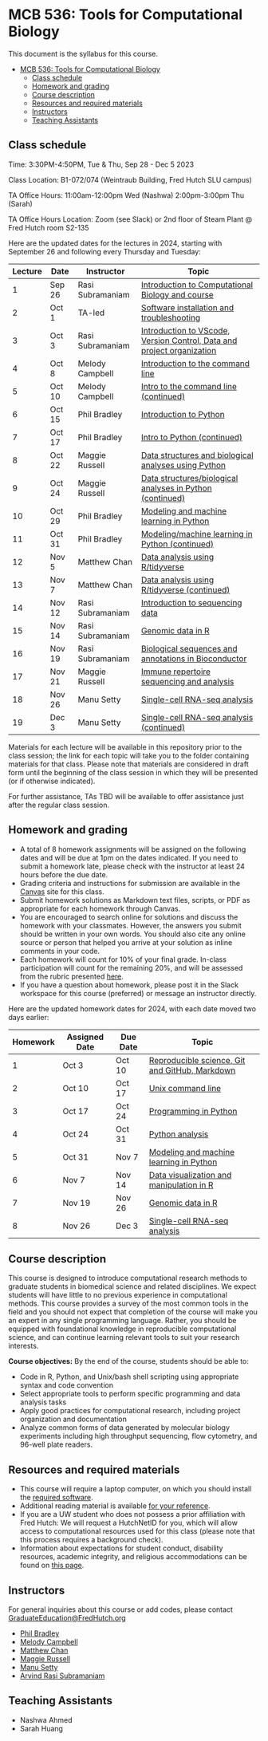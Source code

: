 # MCB 536: Tools for Computational Biology

This document is the syllabus for this course.


- [MCB 536: Tools for Computational Biology](#mcb-536-tools-for-computational-biology)
  - [Class schedule](#class-schedule)
  - [Homework and grading](#homework-and-grading)
  - [Course description](#course-description)
  - [Resources and required materials](#resources-and-required-materials)
  - [Instructors](#instructors)
  - [Teaching Assistants](#teaching-assistants)

## Class schedule

Time: 3:30PM-4:50PM, Tue & Thu, Sep 28 - Dec 5 2023

Class Location: B1-072/074 (Weintraub Building, Fred Hutch SLU campus)

TA Office Hours: 11:00am-12:00pm Wed (Nashwa) 2:00pm-3:00pm Thu (Sarah)

TA Office Hours Location: Zoom (see Slack) or 2nd floor of Steam Plant @ Fred Hutch room S2-135

Here are the updated dates for the lectures in 2024, starting with September 26 and following every Thursday and Tuesday:

| Lecture | Date     | Instructor          | Topic                                                                                         |
| ------- | -------- | ------------------- | --------------------------------------------------------------------------------------------- |
| 1       | Sep 26   | Rasi Subramaniam    | [Introduction to Computational Biology and course](lectures/lecture01/)                       |
| 2       | Oct 1    | TA-led              | [Software installation and troubleshooting](software/README.md)                               |
| 3       | Oct 3    | Rasi Subramaniam    | [Introduction to VScode, Version Control, Data and project organization](lectures/lecture03/) |
| 4       | Oct 8    | Melody Campbell     | [Introduction to the command line](lectures/lecture04/)                                       |
| 5       | Oct 10   | Melody Campbell     | [Intro to the command line (continued)](lectures/lecture05/)                                  |
| 6       | Oct 15   | Phil Bradley        | [Introduction to Python](lectures/lecture06/)                                                 |
| 7       | Oct 17   | Phil Bradley        | [Intro to Python (continued)](lectures/lecture07/)                                            |
| 8       | Oct 22   | Maggie Russell      | [Data structures and biological analyses using Python](lectures/lecture08/)                   |
| 9       | Oct 24   | Maggie Russell      | [Data structures/biological analyses in Python (continued)](lectures/lecture09)               |
| 10      | Oct 29   | Phil Bradley        | [Modeling and machine learning in Python](lectures/lecture10)                                 |
| 11      | Oct 31   | Phil Bradley        | [Modeling/machine learning in Python (continued)](lectures/lecture11)                         |
| 12      | Nov 5    | Matthew Chan        | [Data analysis using R/tidyverse](lectures/lecture12/)                                        |
| 13      | Nov 7    | Matthew Chan        | [Data analysis using R/tidyverse (continued)](lectures/lecture13/)                            |
| 14      | Nov 12   | Rasi Subramaniam    | [Introduction to sequencing data](lectures/lecture14/)                                        |
| 15      | Nov 14   | Rasi Subramaniam    | [Genomic data in R](lectures/lecture15/)                                                      |
| 16      | Nov 19   | Rasi Subramaniam    | [Biological sequences and annotations in Bioconductor](lectures/lecture16/)                   |
| 17      | Nov 21   | Maggie Russell      | [Immune repertoire sequencing and analysis](lectures/lecture17/)                              |
| 18      | Nov 26   | Manu Setty          | [Single-cell RNA-seq analysis](lectures/lecture18/)                                           |
| 19      | Dec 3    | Manu Setty          | [Single-cell RNA-seq analysis (continued)](lectures/lecture19/)                               |

Materials for each lecture will be available in this repository prior to the class session;
the link for each topic will take you to the folder containing materials for that class.
Please note that materials are considered in draft form until the beginning of the class session in which they will be presented (or if otherwise indicated).

For further assistance, TAs TBD will be available to offer assistance just after the regular class session.

## Homework and grading

- A total of 8 homework assignments will be assigned on the following dates and will be due at 1pm on the dates indicated.
  If you need to submit a homework late, please check with the instructor at least 24 hours before the due date.
- Grading criteria and instructions for submission are available in the [Canvas](http://canvas.uw.edu) site for this class.
- Submit homework solutions as Markdown text files, scripts, or PDF as appropriate for each homework through Canvas.
- You are encouraged to search online for solutions and discuss the homework with your classmates.
  However, the answers you submit should be written in your own words.
  You should also cite any online source or person that helped you arrive at your solution as inline comments in your code.
- Each homework will count for 10% of your final grade. In-class participation will count for the remaining 20%, and will be assessed from the rubric presented [here](lectures/lecture01/participation_rubric.md).
- If you have a question about homework, please post it in the Slack workspace for this course (preferred) or message an instructor directly.

Here are the updated homework dates for 2024, with each date moved two days earlier:

| Homework | Assigned Date | Due Date | Topic                                                                  |
| -------- | ------------- | -------- | ---------------------------------------------------------------------- |
| 1        | Oct 3         | Oct 10   | [Reproducible science, Git and GitHub, Markdown](homeworks/homework01) |
| 2        | Oct 10        | Oct 17   | [Unix command line](homeworks/homework02)                              |
| 3        | Oct 17        | Oct 24   | [Programming in Python](homeworks/homework03)                          |
| 4        | Oct 24        | Oct 31   | [Python analysis](homeworks/homework04)                                |
| 5        | Oct 31        | Nov 7    | [Modeling and machine learning in Python](homeworks/homework05)        |
| 6        | Nov 7         | Nov 14   | [Data visualization and manipulation in R](homeworks/homework06)       |
| 7        | Nov 19        | Nov 26   | [Genomic data in R](homeworks/homework07)                              |
| 8        | Nov 26        | Dec 3    | [Single-cell RNA-seq analysis](homeworks/homework08)                   |


## Course description

This course is designed to introduce computational research methods to graduate students in biomedical science and related disciplines.
We expect students will have little to no previous experience in computational methods.
This course provides a survey of the most common tools in the field and you should not expect that completion of the course will make you an expert in any single programming language.
Rather, you should be equipped with foundational knowledge in reproducible computational science, and can continue learning relevant tools to suit your research interests.

**Course objectives:** By the end of the course, students should be able to:

- Code in R, Python, and Unix/bash shell scripting using appropriate syntax and code convention
- Select appropriate tools to perform specific programming and data analysis tasks
- Apply good practices for computational research, including project organization and documentation
- Analyze common forms of data generated by molecular biology experiments including high throughput sequencing,
  flow cytometry, and 96-well plate readers.

## Resources and required materials

- This course will require a laptop computer, on which you should install the [required software](software/README.md).
- Additional reading material is available [for your reference](reference.md).
- If you are a UW student who does not possess a prior affiliation with Fred Hutch: We will request a HutchNetID for you,
  which will allow access to computational resources used for this class (please note that this process
  requires a background check).
- Information about expectations for student conduct, disability resources, academic integrity, and religious
  accommodations can be found on [this page](https://registrar.washington.edu/staffandfaculty/syllabi-guidelines/).

## Instructors

For general inquiries about this course or add codes, please contact GraduateEducation@FredHutch.org

- [Phil Bradley](https://www.fredhutch.org/en/labs/profiles/bradley-phil.html)
- [Melody Campbell](https://www.fredhutch.org/en/faculty-lab-directory/campbell-melody.html)
- [Matthew Chan](https://www.linkedin.com/in/matthew-c-chan-0/)
- [Maggie Russell](https://www.linkedin.com/in/magdalena-russell/)
- [Manu Setty](https://research.fredhutch.org/setty/en.html)
- [Arvind Rasi Subramaniam](http://rasilab.fredhutch.org)

## Teaching Assistants

- Nashwa Ahmed 
- Sarah Huang
